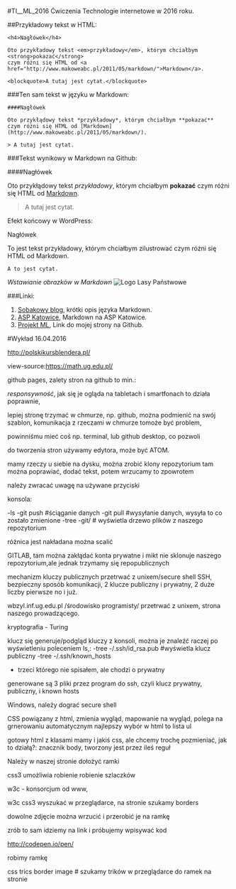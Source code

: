#TI__ML_2016
Ćwiczenia Technologie internetowe w 2016 roku.

##Przykładowy tekst w HTML:

```
<h4>Nagłówek</h4>

Oto przykładowy tekst <em>przykładowy</em>, którym chciałbym <strong>pokazać</strong> 
czym różni się HTML od <a href="http://www.makoweabc.pl/2011/05/markdown/">Markdown</a>.

<blockquote>A tutaj jest cytat.</blockquote>
```

###Ten sam tekst w języku w Markdown:
```
####Nagłówek

Oto przykłądowy tekst *przykładowy*, którym chciałbym **pokazać** 
czym różni się HTML od [Markdown](http://www.makoweabc.pl/2011/05/markdown/).

> A tutaj jest cytat.
```
###Tekst wynikowy w Markdown na Github:

####Nagłówek

Oto przykłądowy tekst *przykładowy*, którym chciałbym **pokazać** czym różni się HTML od [Markdown](http://www.makoweabc.pl/2011/05/markdown/).

> A tutaj jest cytat.


Efekt końcowy  w WordPress:

Nagłówek

To jest tekst przykładowy, którym chciałbym zilustrować czym różni się HTML od Markdown.

    A to jest cytat.

*Wstawianie obrazków w Markdown*
![Logo Lasy Państwowe](http://www.lasy.gov.pl/kontakt/dla-mediow/logo-lp-ksiega-identyfikacji-wizualnej/logolp.jpg "logo LP") 

###Linki:
1. [Sobakowy blog](http://sobak.pl/blog/markdown-czyli-wygodne-formatowanie-tekstu/), krótki opis języka Markdown. 
2. [ASP Katowice](http://www.asp.katowice.pl/zobacz/markdown#lists), Markdown na ASP Katowice. 
3. [Projekt ML]( http://lewand16.github.io/TI2016), Link do mojej strony na Github.


#Wykład 16.04.2016

http://polskikursblendera.pl/

view-source:https://math.ug.edu.pl/

github pages, zalety stron na github to min.:

*responsywność*, jak się je ogląda na tabletach i smartfonach to działa poprawnie,

lepiej stronę trzymać w chmurze, np. github, można podmienić na swój szablon, komunikacja z rzeczami w chmurze tomoże być problem,

powinniśmu mieć coś np. terminal, lub github desktop, co pozwoli

do tworzenia stron używamy edytora, może być ATOM.

mamy rzeczy u siebie na dysku, można zrobić klony repozytorium
tam można poprawiać, dodać tekst, potem wrzucamy to zpowrotem

należy zwracać uwagę na używane przyciski

konsola:

-ls
-git push #ściąganie danych
-git pull #wysyłanie danych, wysyła to co zostało zmienione
-tree -git/ # wyświetla drzewo plików z naszego repozytorium

różnica jest nakładana można scalić

GITLAB, tam można zakłądać konta prywatne i mikt nie sklonuje naszego repozytorium,ale jednak trzymamy się repopublicznych

mechanizm kluczy publicznych
przetrwać z unixem/secure shell SSH, bezpieczny sposób komunikacji, 2 klucze publiczny i prywatny, 2 duże liczby pierwsze no i już.

wbzyl.inf.ug.edu.pl /środowisko programisty/ przetrwać z unixem, strona naszego prowadzącego.

kryptografia - Turing

klucz się generuje/podgląd kluczy z konsoli, można je znaleźć raczej po wyświetleniu poleceniem ls,:
-tree -/.ssh/id_rsa.pub #wyświetla klucz publiczny
-tree -/.ssh/known_hosts
- trzeci którego nie spisałem, ale chodzi o prywatny

generowane są 3 pliki przez program do ssh, czyli klucz prywatny, publiczny, i known hosts

Windows, należy dograć secure shell

CSS
powiązany z html, zmienia wygląd, mapowanie na wygląd, polega na grnerowaniu automatycznym
najlepszy wybór w html to lista ul

gotowy html z klasami mamy i jakiś css, ale chcemy trochę pozmieniać, jak to działą?:
znacznik body, tworzony jest przez ileś reguł

Należy w naszej stronie dołożyć ramki

css3 umożliwia robienie robienie szlaczków


w3c - konsorcjum od www, 

w3c css3 wyszukać w przeglądarce, na stronie szukamy borders

dowolne zdjęcie można wrzucić i przerobić je na ramkę

zrób to sam 
idziemy na link i próbujemy wpisywać kod

http://codepen.io/pen/

robimy ramkę

<div class+"bi"............

css trics border image # szukamy trików w przeglądarce do ramek na stronie



